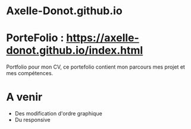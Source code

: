 # Axelle-Donot.github.io

# PorteFolio : https://axelle-donot.github.io/index.html

Portfolio pour mon CV, ce portefolio contient mon parcours mes projet et mes compétences.

# A venir 
  - Des modification d'ordre graphique 
  - Du responsive 
